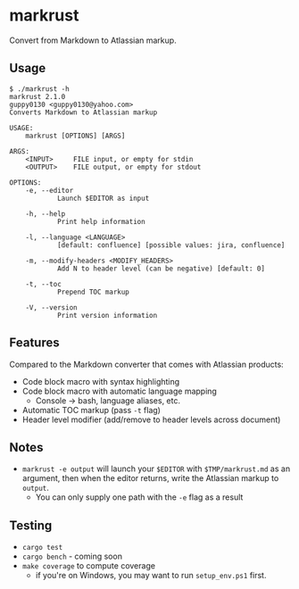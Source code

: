 # markrust

Convert from Markdown to Atlassian markup.

## Usage

```console
$ ./markrust -h
markrust 2.1.0
guppy0130 <guppy0130@yahoo.com>
Converts Markdown to Atlassian markup

USAGE:
    markrust [OPTIONS] [ARGS]

ARGS:
    <INPUT>     FILE input, or empty for stdin
    <OUTPUT>    FILE output, or empty for stdout

OPTIONS:
    -e, --editor
            Launch $EDITOR as input

    -h, --help
            Print help information

    -l, --language <LANGUAGE>
            [default: confluence] [possible values: jira, confluence]

    -m, --modify-headers <MODIFY_HEADERS>
            Add N to header level (can be negative) [default: 0]

    -t, --toc
            Prepend TOC markup

    -V, --version
            Print version information
```

## Features

Compared to the Markdown converter that comes with Atlassian products:

* Code block macro with syntax highlighting
* Code block macro with automatic language mapping
  * Console -> bash, language aliases, etc.
* Automatic TOC markup (pass `-t` flag)
* Header level modifier (add/remove to header levels across document)

## Notes

* `markrust -e output` will launch your `$EDITOR` with `$TMP/markrust.md` as an
  argument, then when the editor returns, write the Atlassian markup to
  `output`.
  * You can only supply one path with the `-e` flag as a result

## Testing

* `cargo test`
* `cargo bench` - coming soon
* `make coverage` to compute coverage
  * if you're on Windows, you may want to run `setup_env.ps1` first.
